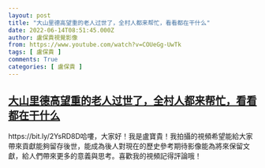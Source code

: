```yaml
---
layout: post
title: "大山里德高望重的老人过世了，全村人都来帮忙，看看都在干什么"
date: 2022-06-14T08:51:45.000Z
author: 盧保貴視覺影像
from: https://www.youtube.com/watch?v=COUeGg-UwTk
tags: [ 盧保貴 ]
comments: True
categories: [ 盧保貴 ]
---
```

<!--1655196705000-->
[大山里德高望重的老人过世了，全村人都来帮忙，看看都在干什么](https://www.youtube.com/watch?v=COUeGg-UwTk)
------

<div>
https://bit.ly/2YsRD8D哈嘍，大家好！我是盧寶貴！我拍攝的視頻希望能給大家帶來貢獻能夠留存後世，能成為後人對現在的歷史參考期待影像能為將來保留文獻，給人們帶來更多的意義與思考。喜歡我的視頻記得評論哦！
</div>
